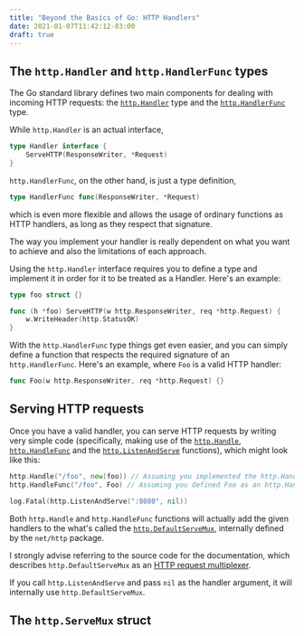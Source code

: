 ```yaml
---
title: "Beyond the Basics of Go: HTTP Handlers"
date: 2021-01-07T11:42:12-03:00
draft: true
---
```


## The `http.Handler` and `http.HandlerFunc` types

The Go standard library defines two main components for dealing with incoming HTTP requests: the [`http.Handler`](https://golang.org/pkg/net/http/#Handler) type and the [`http.HandlerFunc`](https://golang.org/pkg/net/http/#HandlerFunc) type. 

While `http.Handler` is an actual interface,

```go
type Handler interface {
	ServeHTTP(ResponseWriter, *Request)
}
```

 `http.HandlerFunc`, on the other hand, is just a type definition,

```go
type HandlerFunc func(ResponseWriter, *Request)
```

which is even more flexible and allows the usage of ordinary functions as  HTTP handlers, as long as they respect that signature. 

The way you implement your handler is really dependent on what you want to achieve and also the limitations of each approach. 

Using the `http.Handler` interface requires you to define a type and implement it in order for it to be treated as a Handler. Here's an example:

```go
type foo struct {}

func (h *foo) ServeHTTP(w http.ResponseWriter, req *http.Request) {
    w.WriteHeader(http.StatusOK)
}
```

With the `http.HandlerFunc` type things get even easier, and you can simply define a function that respects the required signature of an `http.HandlerFunc`. Here's an example, where `Foo` is a valid HTTP handler:

```go
func Foo(w http.ResponseWriter, req *http.Request) {}
```

## Serving HTTP requests

Once you have a valid handler, you can serve HTTP requests by writing very simple code (specifically, making use of the [`http.Handle`](https://golang.org/pkg/net/http/#Handle), [`http.HandleFunc`](https://golang.org/pkg/net/http/#HandleFunc) and the [`http.ListenAndServe`](https://golang.org/pkg/net/http/#ListenAndServe) functions), which might look like this:

```go
http.Handle("/foo", new(foo)) // Assuming you implemented the http.Handler interface
http.HandleFunc("/foo", Foo) // Assuming you defined Foo as an http.HandlerFunc

log.Fatal(http.ListenAndServe(":8080", nil))
```

Both `http.Handle` and `http.HandleFunc` functions will actually add the given handlers to the what's called the [`http.DefaultServeMux`](https://golang.org/src/net/http/server.go?s=97511:97566#L2238), internally defined by the `net/http` package. 

I strongly advise referring to the source code for the documentation, which describes `http.DefaultServeMux` as an [HTTP request multiplexer](https://golang.org/src/net/http/server.go?s=97511:97566#L2187).

If you call `http.ListenAndServe` and pass `nil` as the handler argument, it will internally use `http.DefaultServeMux`. 

## The `http.ServeMux` struct






